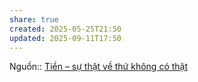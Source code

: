 ```yaml
---
share: true
created: 2025-05-25T21:50
updated: 2025-09-11T17:50
---
```

Nguồn:: [Tiền – sự thật về thứ không có thật](../../%CE%9E%20Ngu%E1%BB%93n/Ti%E1%BB%81n%20%E2%80%93%20s%E1%BB%B1%20th%E1%BA%ADt%20v%E1%BB%81%20th%E1%BB%A9%20kh%C3%B4ng%20c%C3%B3%20th%E1%BA%ADt.md)
